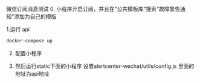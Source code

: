 微信订阅消息测试
0. 小程序开启订阅，并且在"公共模板库"搜索"故障警告通知"添加为自己的模版

1.运行 api
```bash
docker-compose up
```
2. 配置小程序

3. 然后运行static下面的小程序
设置alertcenter-wechat/utils/config.js 里面的地址为api地址